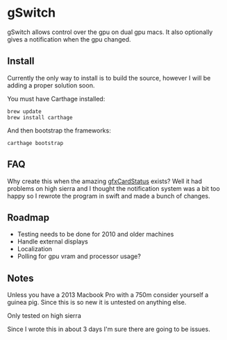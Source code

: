 # gSwitch

gSwitch allows control over the gpu on dual gpu macs. It also optionally gives a notification when the gpu changed.

## Install

Currently the only way to install is to build the source, however I will be adding a proper solution soon.

You must have Carthage installed:

```
brew update
brew install carthage
```

And then bootstrap the frameworks:

```
carthage bootstrap
```

## FAQ

Why create this when the amazing [gfxCardStatus](https://github.com/codykrieger/gfxCardStatus) exists? Well it had problems on high sierra and I thought the notification system was a bit too happy so I rewrote the program in swift and made a bunch of changes.

## Roadmap

*   Testing needs to be done for 2010 and older machines
*   Handle external displays
*   Localization
*   Polling for gpu vram and processor usage?

## Notes

Unless you have a 2013 Macbook Pro with a 750m consider yourself a guinea pig. Since this is so new it is untested on anything else.

Only tested on high sierra

Since I wrote this in about 3 days I'm sure there are going to be issues.
